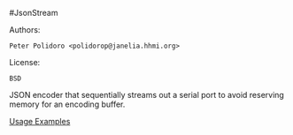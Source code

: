 #JsonStream

Authors:

    Peter Polidoro <polidorop@janelia.hhmi.org>

License:

    BSD


JSON encoder that sequentially streams out a serial port to avoid
reserving memory for an encoding buffer.

[Usage Examples](./examples)

